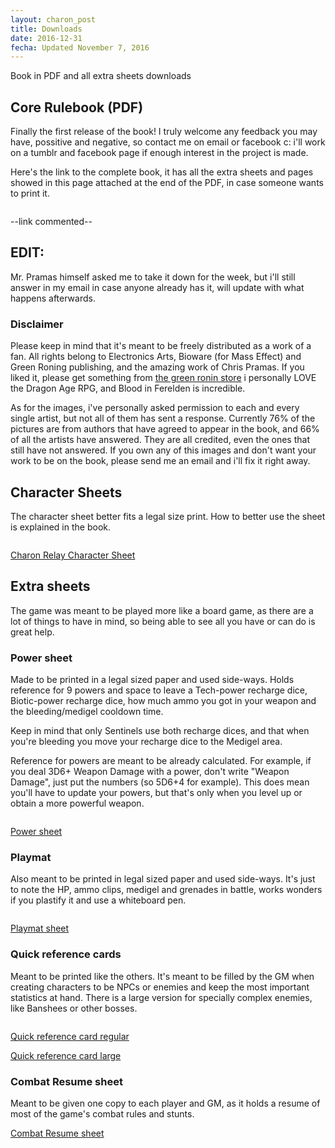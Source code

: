 ```yaml
---
layout: charon_post
title: Downloads
date: 2016-12-31
fecha: Updated November 7, 2016
---
```

Book in PDF and all extra sheets downloads

## Core Rulebook (PDF)
<!---
[Mass Effect-The Charon Relay](https://drive.google.com/file/d/0BxdntDYpu5XQdHVUdTJQU3haY0E/view?usp=sharing) This link will get updated as more chapters of the book are developed.
-->

Finally the first release of the book! I truly welcome any feedback you may have, possitive and negative, so contact me on email or facebook c: i'll work on a tumblr and facebook page if enough interest in the project is made.

Here's the link to the complete book, it has all the extra sheets and pages showed in this page attached at the end of the PDF, in case someone wants to print it.

<span class="image"><img src="{{ site.baseurl }}/images/portada_small.jpg" alt=""/></span>

--link commented--


## EDIT:
Mr. Pramas himself asked me to take it down for the week, but i'll still answer in my email in case anyone already has it, will update with what happens afterwards.

### Disclaimer

Please keep in mind that it's meant to be freely distributed as a work of a fan. All rights belong to Electronics Arts, Bioware (for Mass Effect) and Green Roning publishing, and the amazing work of Chris Pramas. If you liked it, please get something from [the green ronin store](http://greenroninstore.com/) i personally LOVE the Dragon Age RPG, and Blood in Ferelden is incredible. 

As for the images, i've personally asked permission to each and every single artist, but not all of them has sent a response. Currently 76% of the pictures are from authors that have agreed to appear in the book, and 66% of all the artists have answered. They are all credited, even the ones that still have not answered. If you own any of this images and don't want your work to be on the book, please send me an email and i'll fix it right away.

## Character Sheets

The character sheet better fits a legal size print. How to better use the sheet is explained in the book.

<span class="image"><img src="{{ site.baseurl }}/images/character_sheet_small.png" alt=""/></span>

[Charon Relay Character Sheet](https://drive.google.com/file/d/0BxdntDYpu5XQRUpHamdGOHlkclU/view?usp=sharing)

## Extra sheets

The game was meant to be played more like a board game, as there are a lot of things to have in mind, so being able to see all you have or can do is great help.

### Power sheet

Made to be printed in a legal sized paper and used side-ways. Holds reference for 9 powers and space to leave a Tech-power recharge dice, Biotic-power recharge dice, how much ammo you got in your weapon and the bleeding/medigel cooldown time. 

Keep in mind that only Sentinels use both recharge dices, and that when you're bleeding you move your recharge dice to the Medigel area.

Reference for powers are meant to be already calculated. For example, if you deal 3D6+ Weapon Damage with a power, don't write "Weapon Damage", just put the numbers (so 5D6+4 for example). This does mean you'll have to update your powers, but that's only when you level up or obtain a more powerful weapon.

<span class="image"><img src="{{ site.baseurl }}/images/power_sheet_small.jpg" alt=""/></span>

[Power sheet](https://drive.google.com/file/d/0BxdntDYpu5XQYUdSeXdaTzZrRWM/view?usp=sharing)

### Playmat

Also meant to be printed in legal sized paper and used side-ways. It's just to note the HP, ammo clips, medigel and grenades in battle, works wonders if you plastify it and use a whiteboard pen.

<span class="image"><img src="{{ site.baseurl }}/images/playmat_small.png" alt=""/></span>

[Playmat sheet](https://drive.google.com/file/d/0BxdntDYpu5XQaW45ZWd4ZnMySjA/view?usp=sharing)

### Quick reference cards

Meant to be printed like the others. It's meant to be filled by the GM when creating characters to be NPCs or enemies and keep the most important statistics at hand. There is a large version for specially complex enemies, like Banshees or other bosses.

<span class="image"><img src="{{ site.baseurl }}/images/quick_reference.png" alt=""/></span>

[Quick reference card regular](https://drive.google.com/file/d/0BxdntDYpu5XQQTJTX3NqUTk2Zzg/view?usp=sharing)

[Quick reference card large](https://drive.google.com/file/d/0BxdntDYpu5XQTE5kZm1wNGlDdU0/view?usp=sharing)

### Combat Resume sheet

Meant to be given one copy to each player and GM, as it holds a resume of most of the game's combat rules and stunts.

[Combat Resume sheet](https://drive.google.com/file/d/0BxdntDYpu5XQV0dQeko5YlVaZFk/view?usp=sharing)
